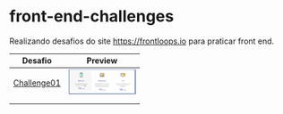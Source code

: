 # front-end-challenges

Realizando desafios do site https://frontloops.io para praticar front end.

| Desafio                                                                                 | Preview                                                       |
| --------------------------------------------------------------------------------------- | ------------------------------------------------------------- |
| [Challenge01](https://github.com/filiphis/front-end-challenges/tree/master/challenge01) | <img  src = "./preview-images/challenge01.png" width="120" /> |
|                                                                                         |                                                               |
|                                                                                         |                                                               |
